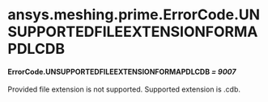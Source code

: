 # ansys.meshing.prime.ErrorCode.UNSUPPORTEDFILEEXTENSIONFORMAPDLCDB

#### ErrorCode.UNSUPPORTEDFILEEXTENSIONFORMAPDLCDB *= 9007*

Provided file extension is not supported. Supported extension is .cdb.

<!-- !! processed by numpydoc !! -->
